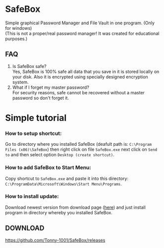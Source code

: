 # SafeBox
Simple graphical Password Manager and File Vault in one program.
(Only for windows) </br>
(This is not a proper/real password manager! It was created for educational purposes.)

## FAQ
1. Is SafeBox safe? </br>
  Yes, SafeBox is 100% safe all data that you save in it is stored locally on your disk. 
  Also it is encrypted using specially designed encryption system.
2. What if I forget my master password? </br>
  For security reasons, safe cannot be recovered without a master password so don't forget it.

# Simple tutorial
### How to setup shortcut:
Go to directory where you installed SafeBox (deafult path is: `C:\Program Files (x86)\SafeBox`)
then right click on file `SafeBox.exe` next click on `Send to` and then select option `Desktop (create shortcut)`.

### How to add SafeBox to Start Menu:
Copy shortcut to `SafeBox.exe` and paste it into this directory:</br>`C:\ProgramData\Microsoft\Windows\Start Menu\Programs`.

### How to install update:
Download newest version from download page ([here](https://github.com/Tonny-1001/SafeBox/releases)) and just install program in directory whereby you installed SafeBox.

## DOWNLOAD
https://github.com/Tonny-1001/SafeBox/releases
